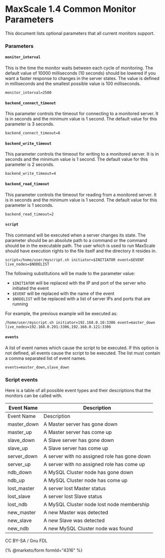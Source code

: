 # MaxScale 1.4 Common Monitor Parameters

This document lists optional parameters that all current monitors support.

### Parameters

#### `monitor_interval`

This is the time the monitor waits between each cycle of monitoring. The default value of 10000 milliseconds (10 seconds) should be lowered if you want a faster response to changes in the server states. The value is defined in milliseconds and the smallest possible value is 100 milliseconds.

```
monitor_interval=2500
```

#### `backend_connect_timeout`

This parameter controls the timeout for connecting to a monitored server. It is in seconds and the minimum value is 1 second. The default value for this parameter is 3 seconds.

```
backend_connect_timeout=6
```

#### `backend_write_timeout`

This parameter controls the timeout for writing to a monitored server. It is in seconds and the minimum value is 1 second. The default value for this parameter is 2 seconds.

```
backend_write_timeout=4
```

#### `backend_read_timeout`

This parameter controls the timeout for reading from a monitored server. It is in seconds and the minimum value is 1 second. The default value for this parameter is 1 seconds.

```
backend_read_timeout=2
```

#### `script`

This command will be executed when a server changes its state. The parameter should be an absolute path to a command or the command should be in the executable path. The user which is used to run MaxScale should have execution rights to the file itself and the directory it resides in.

```
script=/home/user/myscript.sh initiator=$INITIATOR event=$EVENT live_nodes=$NODELIST
```

The following substitutions will be made to the parameter value:

* `$INITIATOR` will be replaced with the IP and port of the server who initiated the event
* `$EVENT` will be replaced with the name of the event
* `$NODELIST` will be replaced with a list of server IPs and ports that are running

For example, the previous example will be executed as:

```
/home/user/myscript.sh initiator=192.168.0.10:3306 event=master_down live_nodes=192.168.0.201:3306,192.168.0.121:3306
```

#### `events`

A list of event names which cause the script to be executed. If this option is not defined, all events cause the script to be executed. The list must contain a comma separated list of event names.

```
events=master_down,slave_down
```

### Script events

Here is a table of all possible event types and their descriptions that the monitors can be called with.

| Event Name   | Description                                  |
| ------------ | -------------------------------------------- |
| Event Name   | Description                                  |
| master\_down | A Master server has gone down                |
| master\_up   | A Master server has come up                  |
| slave\_down  | A Slave server has gone down                 |
| slave\_up    | A Slave server has come up                   |
| server\_down | A server with no assigned role has gone down |
| server\_up   | A server with no assigned role has come up   |
| ndb\_down    | A MySQL Cluster node has gone down           |
| ndb\_up      | A MySQL Cluster node has come up             |
| lost\_master | A server lost Master status                  |
| lost\_slave  | A server lost Slave status                   |
| lost\_ndb    | A MySQL Cluster node lost node membership    |
| new\_master  | A new Master was detected                    |
| new\_slave   | A new Slave was detected                     |
| new\_ndb     | A new MySQL Cluster node was found           |

CC BY-SA / Gnu FDL

{% @marketo/form formId="4316" %}
